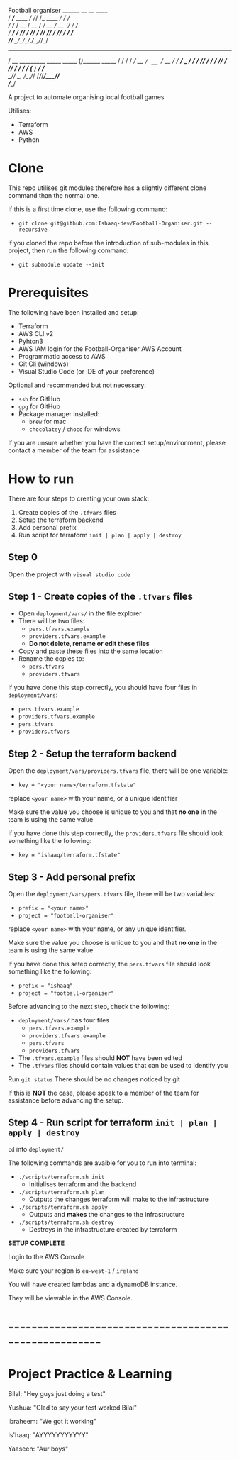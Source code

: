 Football organiser
    ______            __  __          ____      
   / ____/___  ____  / /_/ /_  ____ _/ / /      
  / /_  / __ \/ __ \/ __/ __ \/ __ `/ / /       
 / __/ / /_/ / /_/ / /_/ /_/ / /_/ / / /        
/_/    \____/\____/\__/_.___/\__,_/_/_/         
   ____                         _               
  / __ \_________ _____ _____  (_)_______  _____
 / / / / ___/ __ `/ __ `/ __ \/ / ___/ _ \/ ___/
/ /_/ / /  / /_/ / /_/ / / / / (__  )  __/ /    
\____/_/   \__, /\__,_/_/ /_/_/____/\___/_/     
          /____/                                
                                                    
A project to automate organising local football games

Utilises:
- Terraform
- AWS
- Python

# Clone

This repo utilises git modules therefore has a slightly different clone command than the normal one.

If this is a first time clone, use the following command:
- `git clone git@github.com:Ishaaq-dev/Football-Organiser.git --recursive`

if you cloned the repo before the introduction of sub-modules in this project, then run the following command:
- `git submodule update --init`

# Prerequisites

The following have been installed and setup:
- Terraform
- AWS CLI v2
- Pyhton3
- AWS IAM login for the Football-Organiser AWS Account
- Programmatic access to AWS
- Git Cli (windows)
- Visual Studio Code (or IDE of your preference)

Optional and recommended but not necessary:
- `ssh` for GitHub
- `gpg` for GitHub
- Package manager installed:
  - `brew` for mac
  - `chocolatey` / `choco` for windows

If you are unsure whether you have the correct setup/environment, please contact a member of the team for assistance

# How to run

There are four steps to creating your own stack:

1. Create copies of the `.tfvars` files
2. Setup the terraform backend
3. Add personal prefix
4. Run script for terraform `init | plan | apply | destroy`

## Step 0

Open the project with `visual studio code`

## Step 1 - Create copies of the `.tfvars` files

- Open `deployment/vars/` in the file explorer
- There will be two files:
  - `pers.tfvars.example`
  - `providers.tfvars.example`
  - **Do not delete, rename or edit these files**
- Copy and paste these files into the same location
- Rename the copies to:
  - `pers.tfvars`
  - `providers.tfvars`

If you have done this step correctly, you should have four files in `deployment/vars`:
- `pers.tfvars.example`
- `providers.tfvars.example`
- `pers.tfvars`
- `providers.tfvars`

## Step 2 - Setup the terraform backend

Open the `deployment/vars/providers.tfvars` file, there will be one variable:
- `key = "<your name>/terraform.tfstate"`

replace `<your name>` with your name, or a unique identifier

Make sure the value you choose is unique to you and that **no one** in the team is using the same value

If you have done this step correctly, the `providers.tfvars` file should look something like the following:
- `key = "ishaaq/terraform.tfstate"`


## Step 3 - Add personal prefix

Open the `deployment/vars/pers.tfvars` file, there will be two variables:
- `prefix = "<your name>"`
- `project = "football-organiser"`

replace `<your name>` with your name, or any unique identifier.

Make sure the value you choose is unique to you and that **no one** in the team is using the same value

If you have done this setep correctly, the `pers.tfvars` file should look something like the following:
- `prefix = "ishaaq"`
- `project = "football-organiser"`

Before advancing to the next step, check the following:
- `deployment/vars/` has four files
  - `pers.tfvars.example`
  - `providers.tfvars.example`
  - `pers.tfvars`
  - `providers.tfvars`
- The `.tfvars.example` files should **NOT** have been edited
- The `.tfvars` files should contain values that can be used to identify you

Run `git status`
There should be no changes noticed by git 

If this is **NOT** the case, please speak to a member of the team for assistance before advancing the setup.

## Step 4 - Run script for terraform `init | plan | apply | destroy`

`cd` into `deployment/`

The following commands are avaible for you to run into terminal:
- `./scripts/terraform.sh init`
  - Initialises terraform and the backend
- `./scripts/terraform.sh plan`
  - Outputs the changes terraform will make to the infrastructure
- `./scripts/terraform.sh apply`
  - Outputs and **makes** the changes to the infrastructure
- `./scripts/terraform.sh destroy`
  - Destroys in the infrastructure created by terraform

**SETUP COMPLETE**

Login to the AWS Console

Make sure your region is `eu-west-1` / `ireland`

You will have created lambdas and a dynamoDB instance.

They will be viewable in the AWS Console.

# ------------------------------------------------------
# Project Practice & Learning

Bilal: "Hey guys just doing a test"

Yushua: "Glad to say your test worked Bilal"

Ibraheem: "We got it working"

Is'haaq: "AYYYYYYYYYYY"

Yaaseen: "Aur boys"

